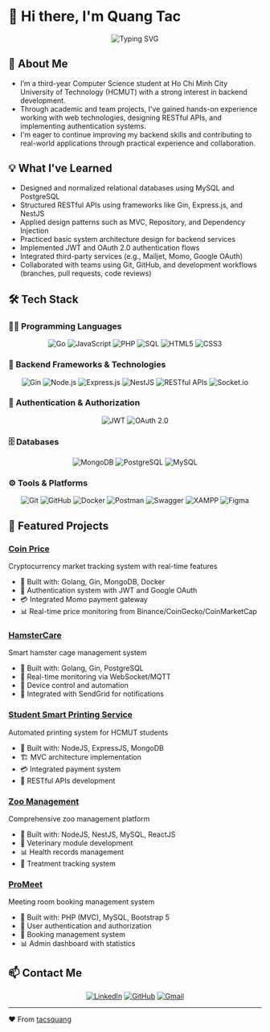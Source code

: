 # 👋 Hi there, I'm Quang Tac

<div align="center">
  <img src="https://readme-typing-svg.herokuapp.com?font=Fira+Code&pause=1000&color=2196F3&center=true&vCenter=true&width=435&lines=Backend+Development+Enthusiast;Computer+Science+Student;HCMUT+Class+of+2026" alt="Typing SVG" />
</div>

## 🚀 About Me
- I’m a third-year Computer Science student at Ho Chi Minh City University of Technology (HCMUT) with a strong interest in backend development.  
- Through academic and team projects, I’ve gained hands-on experience working with web technologies, designing RESTful APIs, and implementing authentication systems.  
- I'm eager to continue improving my backend skills and contributing to real-world applications through practical experience and collaboration.

## 💡 What I've Learned
- Designed and normalized relational databases using MySQL and PostgreSQL  
- Structured RESTful APIs using frameworks like Gin, Express.js, and NestJS  
- Applied design patterns such as MVC, Repository, and Dependency Injection  
- Practiced basic system architecture design for backend services  
- Implemented JWT and OAuth 2.0 authentication flows  
- Integrated third-party services (e.g., Mailjet, Momo, Google OAuth)  
- Collaborated with teams using Git, GitHub, and development workflows (branches, pull requests, code reviews)


## 🛠️ Tech Stack

### 🧑‍💻 Programming Languages
<div align="center">

![Go](https://img.shields.io/badge/-Go-00ADD8?style=flat-square&logo=go&logoColor=white)
![JavaScript](https://img.shields.io/badge/-JavaScript-F7DF1E?style=flat-square&logo=javascript&logoColor=black)
![PHP](https://img.shields.io/badge/-PHP-777BB4?style=flat-square&logo=php&logoColor=white)
![SQL](https://img.shields.io/badge/-SQL-4479A1?style=flat-square&logo=mysql&logoColor=white)
![HTML5](https://img.shields.io/badge/-HTML5-E34F26?style=flat-square&logo=html5&logoColor=white)
![CSS3](https://img.shields.io/badge/-CSS3-1572B6?style=flat-square&logo=css3&logoColor=white)

</div>


### 🔧 Backend Frameworks & Technologies
<div align="center">

![Gin](https://img.shields.io/badge/-Gin-00ADD8?style=flat-square&logo=go&logoColor=white)
![Node.js](https://img.shields.io/badge/-Node.js-339933?style=flat-square&logo=node.js&logoColor=white)
![Express.js](https://img.shields.io/badge/-Express.js-000000?style=flat-square&logo=express&logoColor=white)
![NestJS](https://img.shields.io/badge/-NestJS-E0234E?style=flat-square&logo=nestjs&logoColor=white)
![RESTful APIs](https://img.shields.io/badge/-RESTful%20APIs-FF6C37?style=flat-square&logo=swagger&logoColor=white)
![Socket.io](https://img.shields.io/badge/Socket.io-010101?style=flat-square&logo=socket.io&logoColor=white)

</div>


### 🔐 Authentication & Authorization
<div align="center">

![JWT](https://img.shields.io/badge/JWT-000000?style=flat-square&logo=jsonwebtokens&logoColor=white)
![OAuth 2.0](https://img.shields.io/badge/OAuth_2.0-4A90E2?style=flat-square&logo=auth0&logoColor=white)

</div>


### 🗄️ Databases
<div align="center">

![MongoDB](https://img.shields.io/badge/MongoDB-47A248?style=flat-square&logo=mongodb&logoColor=white)
![PostgreSQL](https://img.shields.io/badge/PostgreSQL-4169E1?style=flat-square&logo=postgresql&logoColor=white)
![MySQL](https://img.shields.io/badge/MySQL-4479A1?style=flat-square&logo=mysql&logoColor=white)

</div>



### ⚙️ Tools & Platforms
<div align="center">

![Git](https://img.shields.io/badge/-Git-F05032?style=flat-square&logo=git&logoColor=white)
![GitHub](https://img.shields.io/badge/-GitHub-181717?style=flat-square&logo=github&logoColor=white)
![Docker](https://img.shields.io/badge/-Docker-2496ED?style=flat-square&logo=docker&logoColor=white)
![Postman](https://img.shields.io/badge/-Postman-FF6C37?style=flat-square&logo=postman&logoColor=white)
![Swagger](https://img.shields.io/badge/-Swagger-85EA2D?style=flat-square&logo=swagger&logoColor=black)
![XAMPP](https://img.shields.io/badge/-XAMPP-FB7A24?style=flat-square&logo=xampp&logoColor=white)
![Figma](https://img.shields.io/badge/-Figma-F24E1E?style=flat-square&logo=figma&logoColor=white)

</div>

## 🚀 Featured Projects

### [Coin Price](https://github.com/dath-241/coin-price-be-go)
Cryptocurrency market tracking system with real-time features
- 🔧 Built with: Golang, Gin, MongoDB, Docker
- 🔑 Authentication system with JWT and Google OAuth
- 💳 Integrated Momo payment gateway
- 📊 Real-time price monitoring from Binance/CoinGecko/CoinMarketCap

### [HamsterCare](https://github.com/tacsquang/HamsterCare)
Smart hamster cage management system  
- 🔧 Built with: Golang, Gin, PostgreSQL  
- 🔌 Real-time monitoring via WebSocket/MQTT  
- 📱 Device control and automation
- 📧 Integrated with SendGrid for notifications

### [Student Smart Printing Service](https://github.com/ngochidung2111/CNPM)
Automated printing system for HCMUT students  
- 🔧 Built with: NodeJS, ExpressJS, MongoDB  
- 🏗️ MVC architecture implementation  
- 💳 Integrated payment system
- 📝 RESTful APIs development

### [Zoo Management](https://github.com/tuitensonne/Zoo-backend)
Comprehensive zoo management platform  
- 🔧 Built with: NodeJS, NestJS, MySQL, ReactJS  
- 🏥 Veterinary module development  
- 📊 Health records management
- 💉 Treatment tracking system

### [ProMeet](https://github.com/tacsquang/ProMeet)
Meeting room booking management system
- 🔧 Built with: PHP (MVC), MySQL, Bootstrap 5
- 🔑 User authentication and authorization
- 📅 Booking management system
- 📊 Admin dashboard with statistics

## 📫 Contact Me
<div align="center">

[![LinkedIn](https://img.shields.io/badge/LinkedIn-0077B5?style=for-the-badge&logo=linkedin&logoColor=white)](https://www.linkedin.com/in/tacsquang/)  [![GitHub](https://img.shields.io/badge/GitHub-181717?style=for-the-badge&logo=github&logoColor=white)](https://github.com/tacsquang)  [![Gmail](https://img.shields.io/badge/Gmail-D14836?style=for-the-badge&logo=gmail&logoColor=white)](mailto:tactran2u@gmail.com)

</div>

---
❤️ From [tacsquang](https://github.com/tacsquang)
